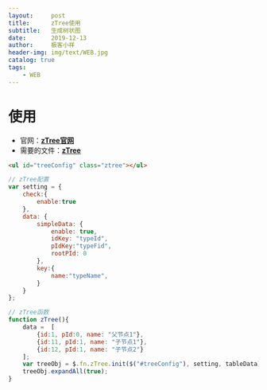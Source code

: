 ```yaml
---
layout:     post
title:      zTree使用
subtitle:   生成树状图
date:       2019-12-13
author:     极客小祥
header-img: img/text/WEB.jpg
catalog: true
tags: 
    - WEB
---
```


# 使用
* 官网：**[zTree官网](http://www.treejs.cn/v3/main.php#_zTreeInfo)**
* 需要的文件：**[zTree](https://github.com/JTXYH/JTXYH.github.io/releases/tag/1.2)**


```html
<ul id="treeConfig" class="ztree"></ul>
```

```javascript
// zTree配置
var setting = {
    check:{
        enable:true
    },
    data: {
        simpleData: {
            enable: true,
            idKey: "typeId",
            pIdKey:"typeFid",
            rootPId: 0
        },
        key:{
            name:"typeName",
        }
    }
};

// zTree函数
function zTree(){
    data =  [
        {id:1, pId:0, name: "父节点1"},
        {id:11, pId:1, name: "子节点1"},
        {id:12, pId:1, name: "子节点2"}
    ];
    var treeObj = $.fn.zTree.init($("#treeConfig"), setting, tableData);
    treeObj.expandAll(true);
}
```